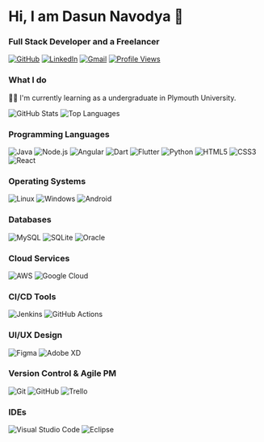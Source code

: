 # Hi, I am Dasun Navodya 👋

### Full Stack Developer and a Freelancer

[![GitHub](https://img.shields.io/badge/GitHub-%2312100E.svg?style=flat-square&logo=github&logoColor=white)](https://github.com/Dasun1017)
[![LinkedIn](https://img.shields.io/badge/LinkedIn-blue.svg?style=flat-square&logo=linkedin)](https://linkedin.com/in/your-profile)
[![Gmail](https://img.shields.io/badge/Gmail-D14836?style=flat-square&logo=gmail&logoColor=white)](mailto:your-email@gmail.com)
[![Profile Views](https://komarev.com/ghpvc/?username=your-profile&label=Profile%20views)](https://github.com/your-profile)

### What I do
👨‍💻 I'm currently learning as a undergraduate in Plymouth University.

![GitHub Stats](https://github-readme-stats.vercel.app/api?username=Dasun1017&show_icons=true&theme=radical)
![Top Languages](https://github-readme-stats.vercel.app/api/top-langs/?username=your-profile&layout=compact&theme=radical)

### Programming Languages

![Java](https://img.shields.io/badge/Java-%23ED8B00.svg?style=flat-square&logo=java&logoColor=white)
![Node.js](https://img.shields.io/badge/Node.js-43853D.svg?style=flat-square&logo=node.js&logoColor=white)
![Angular](https://img.shields.io/badge/Angular-%23DD0031.svg?style=flat-square&logo=angular&logoColor=white)
![Dart](https://img.shields.io/badge/Dart-%230175C2.svg?style=flat-square&logo=dart&logoColor=white)
![Flutter](https://img.shields.io/badge/Flutter-%2302569B.svg?style=flat-square&logo=flutter&logoColor=white)
![Python](https://img.shields.io/badge/Python-3670A0?style=flat-square&logo=python&logoColor=ffdd54)
![HTML5](https://img.shields.io/badge/HTML5-%23E34F26.svg?style=flat-square&logo=html5&logoColor=white)
![CSS3](https://img.shields.io/badge/CSS3-%231572B6.svg?style=flat-square&logo=css3&logoColor=white)
![React](https://img.shields.io/badge/React-%2320232a.svg?style=flat-square&logo=react&logoColor=%2361DAFB)

### Operating Systems

![Linux](https://img.shields.io/badge/Linux-FCC624?style=flat-square&logo=linux&logoColor=black)
![Windows](https://img.shields.io/badge/Windows-0078D6?style=flat-square&logo=windows&logoColor=white)
![Android](https://img.shields.io/badge/Android-%233DDC84.svg?style=flat-square&logo=android&logoColor=white)

### Databases

![MySQL](https://img.shields.io/badge/MySQL-%2300f.svg?style=flat-square&logo=mysql&logoColor=white)
![SQLite](https://img.shields.io/badge/SQLite-%2307405e.svg?style=flat-square&logo=sqlite&logoColor=white)
![Oracle](https://img.shields.io/badge/Oracle-F80000.svg?style=flat-square&logo=oracle&logoColor=white)

### Cloud Services

![AWS](https://img.shields.io/badge/Amazon%20AWS-%23232F3E.svg?style=flat-square&logo=amazon-aws&logoColor=white)
![Google Cloud](https://img.shields.io/badge/Google%20Cloud-%234285F4.svg?style=flat-square&logo=google-cloud&logoColor=white)

### CI/CD Tools

![Jenkins](https://img.shields.io/badge/Jenkins-%232C5263.svg?style=flat-square&logo=jenkins&logoColor=white)
![GitHub Actions](https://img.shields.io/badge/GitHub%20Actions-%232671E5.svg?style=flat-square&logo=githubactions&logoColor=white)

### UI/UX Design

![Figma](https://img.shields.io/badge/Figma-%23F24E1E.svg?style=flat-square&logo=figma&logoColor=white)
![Adobe XD](https://img.shields.io/badge/Adobe%20XD-FF61F6.svg?style=flat-square&logo=adobexd&logoColor=white)

### Version Control & Agile PM

![Git](https://img.shields.io/badge/Git-%23F05033.svg?style=flat-square&logo=git&logoColor=white)
![GitHub](https://img.shields.io/badge/GitHub-%2312100E.svg?style=flat-square&logo=github&logoColor=white)
![Trello](https://img.shields.io/badge/Trello-%23026AA7.svg?style=flat-square&logo=trello&logoColor=white)

### IDEs

![Visual Studio Code](https://img.shields.io/badge/Visual%20Studio%20Code-%23007ACC.svg?style=flat-square&logo=visual-studio-code&logoColor=white)
![Eclipse](https://img.shields.io/badge/Eclipse-%232C2255.svg?style=flat-square&logo=eclipse&logoColor=white)
